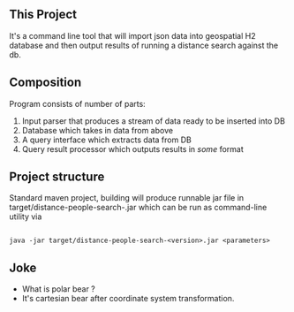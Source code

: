 This Project
------------

It's a command line tool that will import json data into geospatial H2 database and then output results of running a distance search 
    against the db.
    
Composition
-----

Program consists of number of parts:
1. Input parser that produces a stream of data ready to be inserted into DB
1. Database which takes in data from above 
1. A query interface which extracts data from DB
1. Query result processor which outputs results in _some_ format

Project structure
-----

Standard maven project, building will produce runnable jar file in target/distance-people-search-<version>.jar which 
    can be run as command-line utility via
```$bash

java -jar target/distance-people-search-<version>.jar <parameters>

```


Joke
-------

- What is polar bear ?
- It's cartesian bear after coordinate system transformation.


